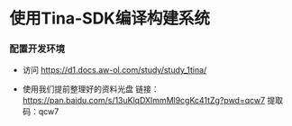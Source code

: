 # 使用Tina-SDK编译构建系统

### 配置开发环境
* 访问 https://d1.docs.aw-ol.com/study/study_1tina/


* 使用我们提前整理好的资料光盘 链接：https://pan.baidu.com/s/13uKlqDXImmMl9cgKc41tZg?pwd=qcw7  提取码：qcw7 